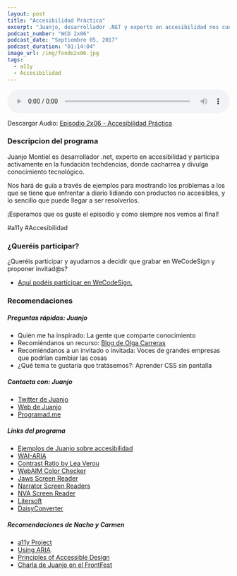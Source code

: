 ```yaml
---
layout: post
title: "Accesibilidad Práctica"
excerpt: "Juanjo, desarrollador .NET y experto en accesibilidad nos cuenta de manera práctica mejoras que podemos usar en nuestros proyectos."
podcast_number: "WCD 2x06"
podcast_date: "Septiembre 05, 2017"
podcast_duration: "01:14:04"
image_url: /img/fondo2x06.jpg
tags: 
  - a11y
  - Accesibilidad
---
```


<audio src="http://www.podtrac.com/pts/redirect.mp3/archive.org/download/WCD-2x06/WeCodeSign%202x06%20-%20Accesibilidad%20Pra%CC%81ctica.mp3" preload="auto" controls style="width: 100%;">
  <p>Tu navegador no implementa el elemento audio</p>
</audio>

<p>Descargar Audio: <a href="http://www.podtrac.com/pts/redirect.mp3/archive.org/download/WCD-2x06/WeCodeSign%202x06%20-%20Accesibilidad%20Pra%CC%81ctica.mp3" title="Botón derecho del ratón, luego guardar enlace como...">Episodio 2x06 - Accesibilidad Práctica</a></p>

<h3 class="post-title  post-heading">Descripcion del programa</h3>

Juanjo Montiel es desarrollador .net, experto en accesibilidad y participa activamente en la fundación techdencias, donde cacharrea y divulga conocimiento tecnológico.

Nos hará de guía a través de ejemplos para mostrando los problemas a los que se tiene que enfrentar a diario lidiando con productos no accesibles, y lo sencillo que puede llegar a ser resolverlos.

¡Esperamos que os guste el episodio y como siempre nos vemos al final!
 
<div class="rule"></div>

#a11y #Accesibilidad

<div class="rule"></div>

<h3 class="post-title  post-heading">¿Queréis participar?</h3>

<p>¿Queréis participar y ayudarnos a decidir que grabar en WeCodeSign y proponer invitad@s?</p>

<ul>
  <li class="recomendacion"><a href="https://github.com/WeCodeSign/nuevos-episodios-e-invitades">Aquí podéis participar en WeCodeSign.</a></li>
</ul>

<div class="rule"></div>

<h3 class="post-title  post-heading">Recomendaciones</h3>

##### Preguntas rápidas: Juanjo

<ul>
  <li class="recomendacion"><span>Quién me ha inspirado: La gente que comparte conocimiento</span></li>
  <li class="recomendacion"><span>Recomiéndanos un recurso: </span><a href="https://olgacarreras.blogspot.com.es/">Blog de Olga Carreras</a></li>
  <li class="recomendacion"><span>Recomiéndanos a un invitado o invitada: </span>Voces de grandes empresas que podrían cambiar las cosas</li>
  <li class="recomendacion"><span>¿Qué tema te gustaría que tratásemos?: </span>Aprender CSS sin pantalla</li>
</ul>

##### Contacta con: Juanjo

<ul>
  <li class="recomendacion"><a href="https://twitter.com/kastwey">Twitter de Juanjo</a></li>
  <li class="recomendacion"><a href="http://www.kastwey.org/">Web de Juanjo</a></li>
  <li class="recomendacion"><a href="https://www.programad.me/">Programad.me</a></li>
</ul>

##### Links del programa

<ul>
  <li class="recomendacion"><a href="http://a11ddemo.juanjo.co/">Ejemplos de Juanjo sobre accesibilidad</a></li>
  <li class="recomendacion"><a href="https://www.w3.org/WAI/intro/aria">WAI-ARIA</a></li>
  <li class="recomendacion"><a href="http://leaverou.github.io/contrast-ratio/">Contrast Ratio by Lea Verou</a></li>
  <li class="recomendacion"><a href="http://webaim.org/resources/contrastchecker/">WebAIM Color Checker</a></li>
  <li class="recomendacion"><a href="http://www.freedomscientific.com/JAWSHQ/JAWSHeadquarters01">Jaws Screen Reader</a></li>
  <li class="recomendacion"><a href="https://support.microsoft.com/en-us/help/22798/windows-10-narrator-get-started">Narrator Screen Readers</a></li>
  <li class="recomendacion"><a href="https://www.nvaccess.org/">NVA Screen Reader</a></li>
  <li class="recomendacion"><a href="http://www.litersoft.org">Litersoft</a></li>
  <li class="recomendacion"><a href="http://www.kastwey.org/programas/DAisyConverter/">DaisyConverter</a></li>
</ul>

##### Recomendaciones de Nacho y Carmen

<ul>
  <li class="recomendacion"><a href="http://a11yproject.com/">a11y Project</a></li>
  <li class="recomendacion"><a href="https://developer.mozilla.org/en-US/docs/Web/Accessibility/ARIA/ARIA_Techniques">Using ARIA</a></li>
  <li class="recomendacion"><a href="http://webaim.org/intro/#principles">Principles of Accessible Design</a></li>
  <li class="recomendacion"><a href="https://www.youtube.com/watch?v=SlTDIQwa6EA">Charla de Juanjo en el FrontFest</a></li>
</ul>
